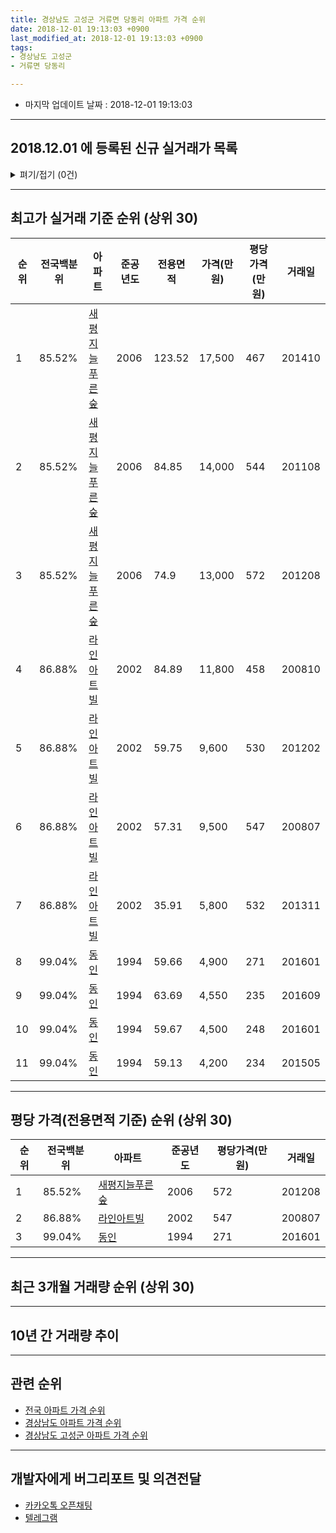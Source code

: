 ```yaml
---
title: 경상남도 고성군 거류면 당동리 아파트 가격 순위
date: 2018-12-01 19:13:03 +0900
last_modified_at: 2018-12-01 19:13:03 +0900
tags:
- 경상남도 고성군
- 거류면 당동리

---
```


* 마지막 업데이트 날짜 : 2018-12-01 19:13:03

---

## 2018.12.01 에 등록된 신규 실거래가 목록

<details>
<summary>펴기/접기 (0건)</summary>
<div markdown="1">

|아파트|전국백분위|준공년도|전용면적|가격(만원)|평당가격(만원)|거래일|
|---|---|---|---|---|---|---|
|없음|||||||


</div>
</details>

---

## 최고가 실거래 기준 순위 (상위 30)


|순위|전국백분위|아파트|준공년도|전용면적|가격(만원)|평당가격(만원)|거래일|
|---|---|---|---|---|---|---|---|
|1|85.52%|[새평지늘푸른숲](https://search.naver.com/search.naver?query=%EA%B2%BD%EC%83%81%EB%82%A8%EB%8F%84+%EA%B3%A0%EC%84%B1%EA%B5%B0+%EA%B1%B0%EB%A5%98%EB%A9%B4+%EB%8B%B9%EB%8F%99%EB%A6%AC+%EC%83%88%ED%8F%89%EC%A7%80%EB%8A%98%ED%91%B8%EB%A5%B8%EC%88%B2)|2006|123.52|17,500|467|201410|
|2|85.52%|[새평지늘푸른숲](https://search.naver.com/search.naver?query=%EA%B2%BD%EC%83%81%EB%82%A8%EB%8F%84+%EA%B3%A0%EC%84%B1%EA%B5%B0+%EA%B1%B0%EB%A5%98%EB%A9%B4+%EB%8B%B9%EB%8F%99%EB%A6%AC+%EC%83%88%ED%8F%89%EC%A7%80%EB%8A%98%ED%91%B8%EB%A5%B8%EC%88%B2)|2006|84.85|14,000|544|201108|
|3|85.52%|[새평지늘푸른숲](https://search.naver.com/search.naver?query=%EA%B2%BD%EC%83%81%EB%82%A8%EB%8F%84+%EA%B3%A0%EC%84%B1%EA%B5%B0+%EA%B1%B0%EB%A5%98%EB%A9%B4+%EB%8B%B9%EB%8F%99%EB%A6%AC+%EC%83%88%ED%8F%89%EC%A7%80%EB%8A%98%ED%91%B8%EB%A5%B8%EC%88%B2)|2006|74.9|13,000|572|201208|
|4|86.88%|[라인아트빌](https://search.naver.com/search.naver?query=%EA%B2%BD%EC%83%81%EB%82%A8%EB%8F%84+%EA%B3%A0%EC%84%B1%EA%B5%B0+%EA%B1%B0%EB%A5%98%EB%A9%B4+%EB%8B%B9%EB%8F%99%EB%A6%AC+%EB%9D%BC%EC%9D%B8%EC%95%84%ED%8A%B8%EB%B9%8C)|2002|84.89|11,800|458|200810|
|5|86.88%|[라인아트빌](https://search.naver.com/search.naver?query=%EA%B2%BD%EC%83%81%EB%82%A8%EB%8F%84+%EA%B3%A0%EC%84%B1%EA%B5%B0+%EA%B1%B0%EB%A5%98%EB%A9%B4+%EB%8B%B9%EB%8F%99%EB%A6%AC+%EB%9D%BC%EC%9D%B8%EC%95%84%ED%8A%B8%EB%B9%8C)|2002|59.75|9,600|530|201202|
|6|86.88%|[라인아트빌](https://search.naver.com/search.naver?query=%EA%B2%BD%EC%83%81%EB%82%A8%EB%8F%84+%EA%B3%A0%EC%84%B1%EA%B5%B0+%EA%B1%B0%EB%A5%98%EB%A9%B4+%EB%8B%B9%EB%8F%99%EB%A6%AC+%EB%9D%BC%EC%9D%B8%EC%95%84%ED%8A%B8%EB%B9%8C)|2002|57.31|9,500|547|200807|
|7|86.88%|[라인아트빌](https://search.naver.com/search.naver?query=%EA%B2%BD%EC%83%81%EB%82%A8%EB%8F%84+%EA%B3%A0%EC%84%B1%EA%B5%B0+%EA%B1%B0%EB%A5%98%EB%A9%B4+%EB%8B%B9%EB%8F%99%EB%A6%AC+%EB%9D%BC%EC%9D%B8%EC%95%84%ED%8A%B8%EB%B9%8C)|2002|35.91|5,800|532|201311|
|8|99.04%|[동인](https://search.naver.com/search.naver?query=%EA%B2%BD%EC%83%81%EB%82%A8%EB%8F%84+%EA%B3%A0%EC%84%B1%EA%B5%B0+%EA%B1%B0%EB%A5%98%EB%A9%B4+%EB%8B%B9%EB%8F%99%EB%A6%AC+%EB%8F%99%EC%9D%B8)|1994|59.66|4,900|271|201601|
|9|99.04%|[동인](https://search.naver.com/search.naver?query=%EA%B2%BD%EC%83%81%EB%82%A8%EB%8F%84+%EA%B3%A0%EC%84%B1%EA%B5%B0+%EA%B1%B0%EB%A5%98%EB%A9%B4+%EB%8B%B9%EB%8F%99%EB%A6%AC+%EB%8F%99%EC%9D%B8)|1994|63.69|4,550|235|201609|
|10|99.04%|[동인](https://search.naver.com/search.naver?query=%EA%B2%BD%EC%83%81%EB%82%A8%EB%8F%84+%EA%B3%A0%EC%84%B1%EA%B5%B0+%EA%B1%B0%EB%A5%98%EB%A9%B4+%EB%8B%B9%EB%8F%99%EB%A6%AC+%EB%8F%99%EC%9D%B8)|1994|59.67|4,500|248|201601|
|11|99.04%|[동인](https://search.naver.com/search.naver?query=%EA%B2%BD%EC%83%81%EB%82%A8%EB%8F%84+%EA%B3%A0%EC%84%B1%EA%B5%B0+%EA%B1%B0%EB%A5%98%EB%A9%B4+%EB%8B%B9%EB%8F%99%EB%A6%AC+%EB%8F%99%EC%9D%B8)|1994|59.13|4,200|234|201505|


---

## 평당 가격(전용면적 기준) 순위 (상위 30)


|순위|전국백분위|아파트|준공년도|평당가격(만원)|거래일|
|---|---|---|---|---|---|
|1|85.52%|[새평지늘푸른숲](https://search.naver.com/search.naver?query=%EA%B2%BD%EC%83%81%EB%82%A8%EB%8F%84+%EA%B3%A0%EC%84%B1%EA%B5%B0+%EA%B1%B0%EB%A5%98%EB%A9%B4+%EB%8B%B9%EB%8F%99%EB%A6%AC+%EC%83%88%ED%8F%89%EC%A7%80%EB%8A%98%ED%91%B8%EB%A5%B8%EC%88%B2)|2006|572|201208|
|2|86.88%|[라인아트빌](https://search.naver.com/search.naver?query=%EA%B2%BD%EC%83%81%EB%82%A8%EB%8F%84+%EA%B3%A0%EC%84%B1%EA%B5%B0+%EA%B1%B0%EB%A5%98%EB%A9%B4+%EB%8B%B9%EB%8F%99%EB%A6%AC+%EB%9D%BC%EC%9D%B8%EC%95%84%ED%8A%B8%EB%B9%8C)|2002|547|200807|
|3|99.04%|[동인](https://search.naver.com/search.naver?query=%EA%B2%BD%EC%83%81%EB%82%A8%EB%8F%84+%EA%B3%A0%EC%84%B1%EA%B5%B0+%EA%B1%B0%EB%A5%98%EB%A9%B4+%EB%8B%B9%EB%8F%99%EB%A6%AC+%EB%8F%99%EC%9D%B8)|1994|271|201601|


---

## 최근 3개월 거래량 순위 (상위 30)


<div style="width:100%;">
    <canvas id="deal_count_ranking" height="250"></canvas>
</div>


<script>
new Chart(document.getElementById("deal_count_ranking"), {
    type: 'horizontalBar',
    data: {
        labels: ['새평지늘푸른숲'],
        datasets: [{
            label: '실거래 수',
            data: [2],
            borderColor: "rgba(255, 0, 128, 1)",
            backgroundColor: "rgba(255, 0, 128, 0.5)",
            fill: false,
        }]
    },
    options: {
        responsive: true,
        title: {
            display: true,
            text: '최근 3개월 거래량 순위'
        },
        tooltips: {
            mode: 'index',
            intersect: false,
            callbacks: {
                title: function(tooltipItems, data) {
                    return "실거래 수:";
                },
                label: function(tooltipItem, data) {
                    return data.labels[tooltipItem.index] + ": " + tooltipItem.xLabel;
                }
            }
        },
        hover: {
            mode: 'nearest',
            intersect: true
        },
        scales: {
            xAxes: [{
                display: true,
                scaleLabel: {
                    display: true,
                    labelString: '실거래 수'
                },
                ticks: {
                    suggestedMin: 0,
                }
            }],
            yAxes: [{
                display: true,
                ticks: {
                    autoSkip: false,
                    callback: function(value, index, values) {
                        if (value.length > 15)
                            return value.substr(0, 13) + "...";
                        else
                            return value;
                    }
                },
                scaleLabel: {
                    display: false,
                }
            }]
        }
    }
});

</script>


---

## 10년 간 거래량 추이


<div style="width:100%;">
    <canvas id="deal_progress" height="250"></canvas>
</div>

<script>
new Chart(document.getElementById("deal_progress"), {
    type: 'line',
    data: {
        labels: ['200812','200901','200902','200903','200904','200905','200906','200907','200908','200909','200910','200911','200912','201001','201002','201003','201004','201005','201006','201007','201008','201009','201010','201011','201012','201101','201102','201103','201104','201105','201106','201107','201108','201109','201110','201111','201112','201201','201202','201203','201204','201205','201206','201207','201208','201209','201210','201211','201212','201301','201302','201303','201304','201305','201306','201307','201308','201309','201310','201311','201312','201401','201402','201403','201404','201405','201406','201407','201408','201409','201410','201411','201412','201501','201502','201503','201504','201505','201506','201507','201508','201509','201510','201511','201512','201601','201602','201603','201604','201605','201606','201607','201608','201609','201610','201611','201612','201701','201702','201703','201704','201705','201706','201707','201708','201709','201710','201711','201712','201801','201802','201803','201804','201805','201806','201807','201808','201809','201810','201811','201812'],
        datasets: [{
            label: '실거래 수',
            pointRadius: 1,
            data: [2, 2, 0, 3, 3, 1, 7, 4, 5, 4, 1, 3, 11, 0, 0, 0, 2, 1, 2, 1, 0, 0, 1, 1, 4, 0, 0, 4, 0, 3, 2, 2, 2, 2, 2, 2, 0, 2, 3, 2, 0, 2, 1, 5, 2, 2, 3, 1, 2, 0, 1, 0, 2, 0, 2, 3, 0, 0, 3, 4, 1, 2, 1, 3, 2, 1, 2, 2, 0, 1, 3, 3, 1, 1, 1, 5, 1, 2, 2, 2, 2, 3, 0, 1, 1, 2, 2, 6, 1, 1, 1, 1, 1, 1, 2, 8, 0, 2, 4, 0, 0, 2, 0, 0, 2, 5, 0, 0, 1, 3, 3, 3, 1, 1, 0, 0, 1, 0, 1, 1, 0],
            borderColor: "rgba(255, 201, 14, 1)",
            backgroundColor: "rgba(255, 201, 14, 0.5)",
            fill: true,
        }]
    },
    options: {
        responsive: true,
        title: {
            display: true,
            text: '10년간 거래량 추이'
        },
        tooltips: {
            mode: 'index',
            intersect: false,
        },
        hover: {
            mode: 'nearest',
            intersect: true
        },
        scales: {
            xAxes: [{
                display: true,
                scaleLabel: {
                    display: true,
                    labelString: '년/월'
                }
            }],
            yAxes: [{
                display: true,
                ticks: {
                    suggestedMin: 0,
                },
                scaleLabel: {
                    display: true,
                    labelString: '실거래 수'
                }
            }]
        }
    }
});

</script>


---

## 관련 순위

- [전국 아파트 가격 순위](https://inasie.github.io/apt-ranking/전국)
- [경상남도 아파트 가격 순위](https://inasie.github.io/apt-ranking/경상남도)
- [경상남도 고성군 아파트 가격 순위](https://inasie.github.io/apt-ranking/경상남도-고성군)


---

## 개발자에게 버그리포트 및 의견전달

- [카카오톡 오픈채팅](https://open.kakao.com/o/gLJUAP4)
- [텔레그램](https://t.me/inasie)


